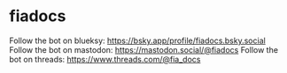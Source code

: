 # fiadocs

Follow the bot on blueksy: https://bsky.app/profile/fiadocs.bsky.social
Follow the bot on mastodon: https://mastodon.social/@fiadocs
Follow the bot on threads: https://www.threads.com/@fia_docs
